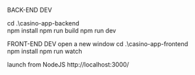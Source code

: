 BACK-END DEV

cd .\casino-app-backend\
npm install
npm run build
npm run dev

FRONT-END DEV
open a new window
cd .\casino-app-frontend\
npm install
npm run watch


launch from NodeJS http://localhost:3000/

